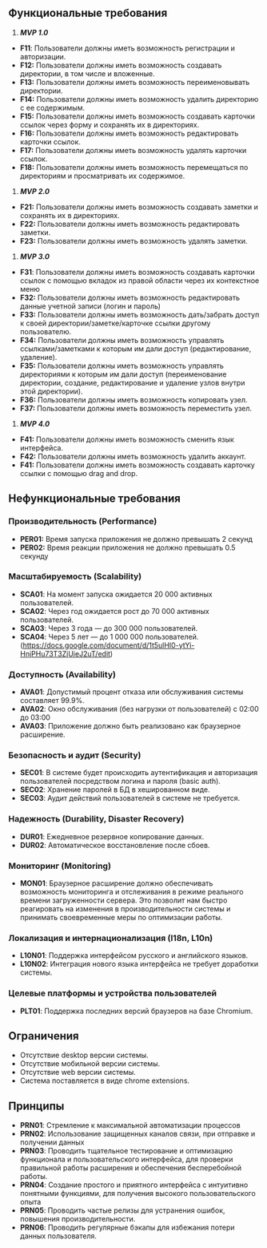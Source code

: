 ## Функциональные требования

1. ***MVP 1.0***
- **F11**: Пользователи должны иметь возможность регистрации и авторизации.
- **F12:** Пользователи должны иметь возможность создавать директории, в том числе и вложенные.
- **F13:** Пользователи должны иметь возможность переименовывать директории.
- **F14:** Пользователи должны иметь возможность удалить директорию с ее содержимым.
- **F15:** Пользователи должны иметь возможность создавать карточки ссылок через форму и сохранять их в директориях.
- **F16:** Пользователи должны иметь возможность редактировать карточки ссылок.
- **F17:** Пользователи должны иметь возможность удалять карточки ссылок.
- **F18:** Пользователи должны иметь возможность перемещаться по директориям и просматривать их содержимое.
1. ***MVP 2.0***
- **F21:** Пользователи должны иметь возможность создавать заметки и сохранять их в директориях.
- **F22:** Пользователи должны иметь возможность редактировать заметки.
- **F23:** Пользователи должны иметь возможность удалять заметки.
1. ***MVP 3.0***
- **F31**: Пользователи должны иметь возможность создавать карточки ссылок с помощью вкладок из правой области через их контекстное меню
- **F32:** Пользователи должны иметь возможность редактировать данные учетной записи (логин и пароль)
- **F33:** Пользователи должны иметь возможность дать/забрать доступ к своей директории/заметке/карточке ссылки другому пользователю.
- **F34:** Пользователи должны иметь возможность управлять ссылками/заметками к которым им дали доступ (редактирование, удаление).
- **F35:** Пользователи должны иметь возможность управлять директориями к которым им дали доступ (переименование директории, создание, редактирование и удаление узлов внутри этой директории).
- **F36:** Пользователи должны иметь возможность копировать узел.
- **F37:** Пользователи должны иметь возможность переместить узел.
1. ***MVP 4.0***
- **F41:** Пользователи должны иметь возможность сменить язык интерфейса.
- **F42:** Пользователи должны иметь возможность удалить аккаунт.
- **F41:** Пользователи должны иметь возможность создавать карточку ссылки с помощью drag and drop.

## Нефункциональные требования

### Производительность (Performance)

- **PER01:** Время запуска приложения не должно превышать 2 секунд
- **PER02:** Время реакции приложения не должно превышать 0.5 секунду
### Масштабируемость (Scalability)

- **SCA01**: На момент запуска ожидается 20 000 активных пользователей.
- **SCA02**: Через год ожидается рост до 70 000 активных пользователей.
- **SCA03**: Через 3 года — до 300 000 пользователей.
- **SCA04**: Через 5 лет — до 1 000 000 пользователей.
(https://docs.google.com/document/d/1t5ulHI0-ytYi-HnjPHu73T3ZjUieJ2uT/edit)

### Доступность (Availability)

- **AVA01**: Допустимый процент отказа или обслуживания системы составляет 99.9%.
- **AVA02**: Окно обслуживания (без нагрузки от пользователей) с 02:00 до 03:00
- **AVA03**: Приложение должно быть реализовано как браузерное расширение.

### Безопасность и аудит (Security)

- **SEC01**:  В системе будет происходить аутентификация и авторизация пользователей посредством логина и пароля (basic auth).
- **SEC02**: Хранение паролей в БД в хешированном виде.
- **SEC03**: Аудит действий пользователей в системе не требуется.

### Надежность (Durability, Disaster Recovery)

- **DUR01**: Ежедневное резервное копирование данных.
- **DUR02**: Автоматическое восстановление после сбоев.

### Мониторинг (Monitoring)

- **MON01**: Браузерное расширение должно обеспечивать возможность мониторинга и отслеживания в режиме реального времени загруженности сервера. Это позволит нам быстро реагировать на изменения в производительности системы и принимать своевременные меры по оптимизации работы.

### Локализация и интернационализация (I18n, L10n)

- **L10N01**: Поддержка интерфейсом русского и английского языков.
- **L10N02**: Интеграция нового языка интерфейса не требует доработки системы.

### Целевые платформы и устройства пользователей

- **PLT01**: Поддержка последних версий браузеров на базе Chromium.

## Ограничения

- Отсутствие desktop версии системы.
- Отсутствие мобильной версии системы.
- Отсутствие web версии системы.
- Система поставляется в виде chrome extensions.

## Принципы

- **PRN01**: Стремление к максимальной автоматизации процессов
- **PRN02**: Использование защищенных каналов связи, при отправке и получении данных
- **PRN03**: Проводить тщательное тестирование и оптимизацию функционала и пользовательского интерфейса, для проверки правильной работы расширения и обеспечения бесперебойной работы.
- **PRN04**: Создание простого и приятного интерфейса с интуитивно понятными функциями, для получения высокого пользовательского опыта
- **PRN05**: Проводить частые релизы для устранения ошибок, повышения производительности.
- **PRN06**: Проводить регулярные бэкапы для избежания потери данных пользователя.
